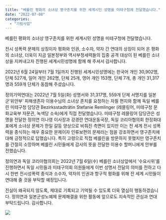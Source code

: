 ```yaml
---
title: "베를린 평화의 소녀상 영구존치를 위한 세계시민 성명을 미테구청에 전달했습니다."
date: "2022-07-08"
categories: 
  - "기림사업"
---
```


베를린 평화의 소녀상 영구존치를 위한 세계시민 성명을 미테구청에 전달했습니다.

전시 성폭력 문제의 상징이자 평화와 인권, 소수자, 약자 간 연대의 상징이 되어 온 평화의 소녀상, 더욱이 지금 일본정부와 역사부정세력들의 집중 공격 대상이 된 베를린 소녀상을 지켜내고자 진행된 세계시민성명에 함께 해 주셔서 감사합니다.

2022년 6월 24일부터 7월 1일까지 진행된 세계시민성명에는 한국어 개인 30,902명, 단체 527개, 일어 개인 262명, 단체 25개, 영어 개인 153명, 단체 7개, 총 개인 31,317명과 559개 단체가 동참해 주셨습니다.

정의기억연대는 2022년 7월 5일(화) 성명서와 31,317명, 559개 단체 서명지를 일본군‘위안부’ 피해생존자 이용수님의 소녀상 존치를 요청하는 자필 편지와 함께 독일 베를린 미테구청 담당관 Bezirksstadträtin Stefanie Remlinger (레믈링어, 미테구청 문화교육부 자문관, 녹색당 소속)에게 직접 전달했습니다. 미테구청 레믈링어 담당관은 성명을 전달한 정의연 이나영 이사장과 강경란 연대운동국장, 독일 코리아협의회 한정화대표에게 소녀상 문제가 한일 갈등 양상으로 비춰진 측면이 있지만 이는 전 세계 전시 성폭력을 종식하는 매우 중요한 문제이자 인류보편의 문제라는 점을 강조하면서 영구존치에 대해 긍정적으로 답했습니다. 특히 고령으로 직접 베를린을 방문하지 못했지만 영구존치를 간절히 소망하며 베를린 시민들에게 감사의 뜻을 전달한 이용수 할머니에게 안부를 전했습니다.

정의연과 독일 코리아협의회는 2022년 7월 6일(수) 베를린 소녀상앞에서 ‘수요시위’를 진행하면서 독일 시민들과 미테구의회 의원들에게 이번 성명서 전달의 의미를 전하고 다시 한번 전시성폭력 종식과 소수자, 약자의 인권과 항구적 평화를 위해 전 세계 시민들이 연대해 줄 것을 부탁할 예정입니다.

진실이 왜곡되지 않도록, 제대로 기록되고 기억될 수 있도록 더욱 열심히 행동하겠습니다. 정의연과 일본군성노예제 문제해결을 위한 활동에 앞으로도 지속적인 관심과 연대 부탁드립니다. 감사합니다.

![](https://womenandwar.net/kr/wp-content/uploads/2022/07/11.jpg)

